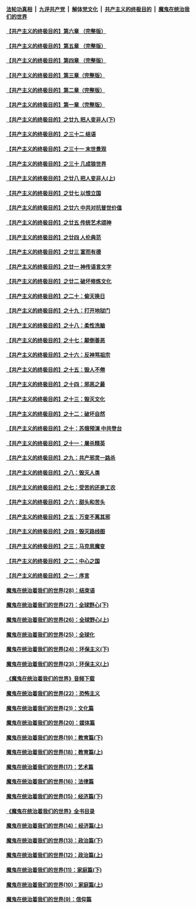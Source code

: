 

####  [法轮功真相](../../../../basic/blob/master/README.md?t=05110702) &nbsp;|&nbsp; [九评共产党](../../../../9ping.md/blob/master/README.md?t=05110702) &nbsp;|&nbsp; [解体党文化](../../../../jtdwh.md/blob/master/README.md?t=05110702)  &nbsp;|&nbsp; [共产主义的终极目的](../../../../gczydzjmd.md/blob/master/README.md?t=05110702) &nbsp;|&nbsp; [魔鬼在统治我们的世界](../../../../mgztzwmdsj.md/blob/master/README.md?t=05110702) 

#### [【共产主义的终极目的】第六章 （完整版）](../pages/nsc422/n11428913.md?t=05110702) 

#### [【共产主义的终极目的】第五章 （完整版）](../pages/nsc422/n11428912.md?t=05110702) 

#### [【共产主义的终极目的】第四章 （完整版）](../pages/nsc422/n11428907.md?t=05110702) 

#### [【共产主义的终极目的】第三章（完整版）](../pages/nsc422/n11428848.md?t=05110702) 

#### [【共产主义的终极目的】第二章（完整版）](../pages/nsc422/n11428831.md?t=05110702) 

#### [【共产主义的终极目的】第一章（完整版）](../pages/nsc422/n11417651.md?t=05110702) 

#### [【共产主义的终极目的】之廿九 把人变非人(下)](../pages/nsc422/n11344140.md?t=05110702) 

#### [【共产主义的终极目的】之三十二 结语](../pages/nsc422/n11360535.md?t=05110702) 

#### [【共产主义的终极目的】之三十一 末世景观](../pages/nsc422/n11351129.md?t=05110702) 

#### [【共产主义的终极目的】之三十 几成狼世界](../pages/nsc422/n11348280.md?t=05110702) 

#### [【共产主义的终极目的】之廿八 把人变非人(上)](../pages/nsc422/n11340492.md?t=05110702) 

#### [【共产主义的终极目的】之廿七 以恨立国](../pages/nsc422/n11336944.md?t=05110702) 

#### [【共产主义的终极目的】之廿六 中共对抗普世价值](../pages/nsc422/n11324785.md?t=05110702) 

#### [【共产主义的终极目的】之廿五 传统艺术颂神](../pages/nsc422/n11296396.md?t=05110702) 

#### [【共产主义的终极目的】之廿四 人伦典范](../pages/nsc422/n11296397.md?t=05110702) 

#### [【共产主义的终极目的】之廿三 富而有德](../pages/nsc422/n11283598.md?t=05110702) 

#### [【共产主义的终极目的】之廿一 神传语言文字](../pages/nsc422/n11263265.md?t=05110702) 

#### [【共产主义的终极目的】之廿二 破坏修炼文化](../pages/nsc422/n11245728.md?t=05110702) 

#### [【共产主义的终极目的】之二十：偷天换日](../pages/nsc422/n11238846.md?t=05110702) 

#### [【共产主义的终极目的】之十九：打开地狱门](../pages/nsc422/n11206376.md?t=05110702) 

#### [【共产主义的终极目的】之十八：柔性洗脑](../pages/nsc422/n11199994.md?t=05110702) 

#### [【共产主义的终极目的】之十七：颠倒善恶](../pages/nsc422/n11179782.md?t=05110702) 

#### [【共产主义的终极目的】之十六：反神骂祖宗](../pages/nsc422/n11166798.md?t=05110702) 

#### [【共产主义的终极目的】之十五：毁人不倦](../pages/nsc422/n11166792.md?t=05110702) 

#### [【共产主义的终极目的】之十四：邪恶之最](../pages/nsc422/n11150249.md?t=05110702) 

#### [【共产主义的终极目的】之十三：毁灭文化](../pages/nsc422/n11135227.md?t=05110702) 

#### [【共产主义的终极目的】之十二：破坏自然](../pages/nsc422/n11135214.md?t=05110702) 

#### [【共产主义的终极目的】之十：苏俄预演 中共登台](../pages/nsc422/n11118424.md?t=05110702) 

#### [【共产主义的终极目的】之十一：屠杀精英](../pages/nsc422/n11118442.md?t=05110702) 

#### [【共产主义的终极目的】之九：共产邪灵一路杀](../pages/nsc422/n11114139.md?t=05110702) 

#### [【共产主义的终极目的】之八：毁灭人类](../pages/nsc422/n11108503.md?t=05110702) 

#### [【共产主义的终极目的】之七：受苦的还是工农](../pages/nsc422/n11101809.md?t=05110702) 

#### [【共产主义的终极目的】之六：甜头和苦头](../pages/nsc422/n11096971.md?t=05110702) 

#### [【共产主义的终极目的】之五：万变不离其邪](../pages/nsc422/n11091285.md?t=05110702) 

#### [【共产主义的终极目的】之四：毁灭路线图](../pages/nsc422/n11086284.md?t=05110702) 

#### [【共产主义的终极目的】之三：马克思魔变](../pages/nsc422/n11061941.md?t=05110702) 

#### [【共产主义的终极目的】之二：中心之国](../pages/nsc422/n11047728.md?t=05110702) 

#### [【共产主义的终极目的】之一：序言](../pages/nsc422/n11086077.md?t=05110702) 

#### [魔鬼在统治着我们的世界(28)：结束语](../pages/nsc422/n10936246.md?t=05110702) 

#### [魔鬼在统治着我们的世界(27)：全球野心(下)](../pages/nsc422/n10928319.md?t=05110702) 

#### [魔鬼在统治着我们的世界(26)：全球野心(上)](../pages/nsc422/n10900318.md?t=05110702) 

#### [魔鬼在统治着我们的世界(25)：全球化](../pages/nsc422/n10788205.md?t=05110702) 

#### [魔鬼在统治着我们的世界(24)：环保主义(下)](../pages/nsc422/n10695307.md?t=05110702) 

#### [魔鬼在统治着我们的世界(23)：环保主义(上)](../pages/nsc422/n10688613.md?t=05110702) 

#### [《魔鬼在统治着我们的世界》音频下载](../pages/nsc422/n10635553.md?t=05110702) 

#### [魔鬼在统治着我们的世界(22)：恐怖主义](../pages/nsc422/n10614727.md?t=05110702) 

#### [魔鬼在统治着我们的世界(21)：文化篇](../pages/nsc422/n10597706.md?t=05110702) 

#### [魔鬼在统治着我们的世界(20)：媒体篇](../pages/nsc422/n10586579.md?t=05110702) 

#### [魔鬼在统治着我们的世界(19)：教育篇(下)](../pages/nsc422/n10564808.md?t=05110702) 

#### [魔鬼在统治着我们的世界(18)：教育篇(上)](../pages/nsc422/n10526970.md?t=05110702) 

#### [魔鬼在统治着我们的世界(17)：艺术篇](../pages/nsc422/n10499093.md?t=05110702) 

#### [魔鬼在统治着我们的世界(16)：法律篇](../pages/nsc422/n10485969.md?t=05110702) 

#### [魔鬼在统治着我们的世界(15)：经济篇(下)](../pages/nsc422/n10469975.md?t=05110702) 

#### [《魔鬼在统治着我们的世界》全书目录](../pages/nsc422/n10464261.md?t=05110702) 

#### [魔鬼在统治着我们的世界(14)：经济篇(上)](../pages/nsc422/n10457370.md?t=05110702) 

#### [魔鬼在统治着我们的世界(13)：政治篇(下)](../pages/nsc422/n10448270.md?t=05110702) 

#### [魔鬼在统治着我们的世界(12)：政治篇(上)](../pages/nsc422/n10444576.md?t=05110702) 

#### [魔鬼在统治着我们的世界(11)：家庭篇(下)](../pages/nsc422/n10440961.md?t=05110702) 

#### [魔鬼在统治着我们的世界(10)：家庭篇(上)](../pages/nsc422/n10435448.md?t=05110702) 

#### [魔鬼在统治着我们的世界(9)：信仰篇](../pages/nsc422/n10432159.md?t=05110702) 

